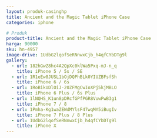 ```yaml
---
layout: produk-casinghp
title: Ancient and the Magic Tablet iPhone Case
categories: iphone

# Produk
product-title: Ancient and the Magic Tablet iPhone Case
harga: 90000
sku: hn-4957
image-drive: 1UdbG2lqofSeRNnwxCjb_h4qfCYbDTg9l
gallery:
  - url: 182hGwZ8hc4A2QpXc0klWa5Pxq-mJ-n_q
    title: iPhone 5 / 5s / SE
  - url: 1R1eEw8JUSL1bOjDQPhBLk0YIUZBFsfSh
    title: iPhone 6 / 6s
  - url: 1RoBikUDlOiJ-20ZFMgCwIoXPj5kjMBLO
    title: iPhone 6 Plus / 6s Plus
  - url: 1lNQHS_K1un8pDRcfGPfPGR8VuwPwB3g1
    title: iPhone 7 / 8
  - url: 1Pmha-Kg1waZEWdMYlsF47wqMY5iBugIv
    title: iPhone 7 Plus / 8 Plus
  - url: 1UdbG2lqofSeRNnwxCjb_h4qfCYbDTg9l
    title: iPhone X
---
```

